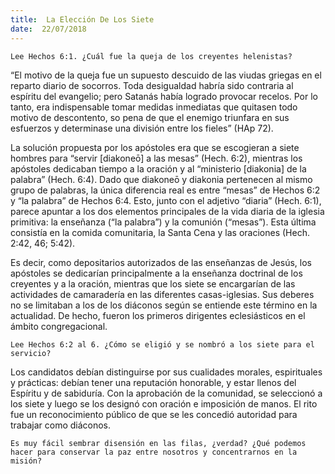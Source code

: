 ```yaml
---
title:  La Elección De Los Siete
date:  22/07/2018
---
```


`Lee Hechos 6:1. ¿Cuál fue la queja de los creyentes helenistas?`

“El motivo de la queja fue un supuesto descuido de las viudas griegas en el reparto diario de socorros. Toda desigualdad habría sido contraria al espíritu del evangelio; pero Satanás había logrado provocar recelos. Por lo tanto, era indispensable tomar medidas inmediatas que quitasen todo motivo de descontento, so pena de que el enemigo triunfara en sus esfuerzos y determinase una división entre los fieles” (HAp 72).

La solución propuesta por los apóstoles era que se escogieran a siete hombres para “servir [diakoneō] a las mesas” (Hech. 6:2), mientras los apóstoles dedicaban tiempo a la oración y al “ministerio [diakonia] de la palabra” (Hech. 6:4). Dado que diakoneō y diakonia pertenecen al mismo grupo de palabras, la única diferencia real es entre “mesas” de Hechos 6:2 y “la palabra” de Hechos 6:4. Esto, junto con el adjetivo “diaria” (Hech. 6:1), parece apuntar a los dos elementos principales de la vida diaria de la iglesia primitiva: la enseñanza (“la palabra”) y la comunión (“mesas”). Esta última consistía en la comida comunitaria, la Santa Cena y las oraciones (Hech. 2:42, 46; 5:42).

Es decir, como depositarios autorizados de las enseñanzas de Jesús, los apóstoles se dedicarían principalmente a la enseñanza doctrinal de los creyentes y a la oración, mientras que los siete se encargarían de las actividades de camaradería en las diferentes casas-iglesias. Sus deberes no se limitaban a los de los diáconos según se entiende este término en la actualidad. De hecho, fueron los primeros dirigentes eclesiásticos en el ámbito congregacional.

`Lee Hechos 6:2 al 6. ¿Cómo se eligió y se nombró a los siete para el servicio?`

Los candidatos debían distinguirse por sus cualidades morales, espirituales y prácticas: debían tener una reputación honorable, y estar llenos del Espíritu y de sabiduría. Con la aprobación de la comunidad, se seleccionó a los siete y luego se los designó con oración e imposición de manos. El rito fue un reconocimiento público de que se les concedió autoridad para trabajar como diáconos.

`Es muy fácil sembrar disensión en las filas, ¿verdad? ¿Qué podemos hacer para conservar la paz entre nosotros y concentrarnos en la misión?`